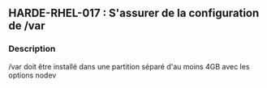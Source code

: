 ## HARDE-RHEL-017 : S'assurer de la configuration de /var

### Description

/var doit être installé dans une partition séparé d'au moins 4GB avec les options nodev

